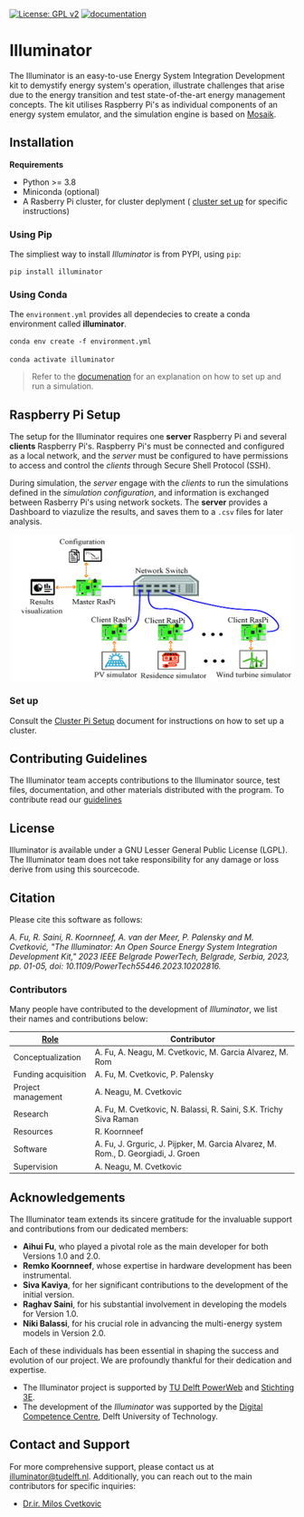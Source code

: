 [![License: GPL v2](https://img.shields.io/badge/License-GPL_v2.1-blue.svg)](https://www.gnu.org/licenses/old-licenses/lgpl-2.1.en.html)
[![documentation](https://github.com/Illuminator-team/Illuminator/actions/workflows/deploy-docs.yml/badge.svg)](https://github.com/Illuminator-team/Illuminator/actions/workflows/deploy-docs.yml)

# Illuminator
The Illuminator is an easy-to-use Energy System Integration 
Development kit to demystify energy system's operation, illustrate challenges 
that arise due to the energy transition and test 
state-of-the-art energy management concepts. 
The kit utilises Raspberry Pi's as individual components of an energy system emulator, 
and the simulation engine is based on [Mosaik](https://mosaik.offis.de/).

## Installation

**Requirements** 
- Python >= 3.8
- Miniconda (optional)
- A Rasberry Pi cluster, for cluster deplyment ( [cluster set up](cluster-setup.md) for specific instructions)

### Using Pip

The simpliest way to install *Illuminator* is from PYPI, using `pip`:

```shell
pip install illuminator
```

### Using Conda

The `environment.yml` provides all dependecies to create a conda environment called **illuminator**.

```shell
conda env create -f environment.yml

conda activate illuminator
```

> Refer to the [documenation](https://illuminator-team.github.io/Illuminator/quick-start.html#usage) for an explanation on how to set up and run a simulation.


## Raspberry Pi Setup

The setup for the Illuminator requires one **server** Raspberry Pi and several **clients** Raspberry Pi's.
Raspberry Pi's must be connected and configured as a local network, and the
*server* must be configured to have permissions to access and control the *clients* through Secure Shell Protocol (SSH).

During simulation, the *server* engage with the *clients* to run the simulations defined in the *simulation configuration*, and
information is exchanged between Rasberry Pi's using network sockets.
The **server** provides a Dashboard to viazulize the results, and saves them to a `.csv` files for later analysis. 

<div align="center">
	<img align="center" src="docs/_static/img/Structure.jpg" width="500">
</div>


### Set up 

Consult the [Cluster Pi Setup](docs/cluster-setup.md) document for instructions on how to set up a cluster.

## Contributing Guidelines

The Illuminator team accepts contributions to the Illuminator source, test files, documentation, and other materials distributed with the program. To contribute read our [guidelines](CONTRIBUTING.md)

## License 
Illuminator is available under a GNU Lesser General Public License (LGPL).
The Illuminator team does not take responsibility for any damage or loss derive from using this sourcecode.

## Citation
Please cite this software as follows:

*A. Fu, R. Saini, R. Koornneef, A. van der Meer, P. Palensky and M. Cvetković, "The Illuminator: An Open Source Energy System Integration Development Kit," 2023 IEEE Belgrade PowerTech, Belgrade, Serbia, 2023, pp. 01-05, doi: 10.1109/PowerTech55446.2023.10202816.*

### Contributors

Many people have contributed to the development of *Illuminator*, we list their names and contributions below:

| [Role](https://credit.niso.org/contributor-roles-defined/) | Contributor |
|------|--------|
| Conceptualization | A. Fu, A. Neagu, M. Cvetkovic, M. Garcia Alvarez, M. Rom |
| Funding acquisition | A. Fu, M. Cvetkovic,  P. Palensky |
| Project management | A. Neagu, M. Cvetkovic  |
| Research |A. Fu, M. Cvetkovic,  N. Balassi, R. Saini, S.K. Trichy Siva Raman |
| Resources | R. Koornneef |
| Software | A. Fu, J. Grguric, J. Pijpker, M. Garcia Alvarez,  M. Rom., D. Georgiadi,  J. Groen |
| Supervision |  A. Neagu, M. Cvetkovic |

## Acknowledgements

The Illuminator team extends its sincere gratitude for the invaluable support and contributions from our dedicated members:

- **Aihui Fu**, who played a pivotal role as the main developer for both Versions 1.0 and 2.0.
- **Remko Koornneef**, whose expertise in hardware development has been instrumental.
- **Siva Kaviya**, for her significant contributions to the development of the initial version.
- **Raghav Saini**, for his substantial involvement in developing the models for Version 1.0.
- **Niki Balassi**, for his crucial role in advancing the multi-energy system models in Version 2.0.

Each of these individuals has been essential in shaping the success and evolution of our project. We are profoundly thankful for their dedication and expertise.

* The Illuminator project is supported by [TU Delft PowerWeb](https://www.tudelft.nl/powerweb) and [Stichting 3E](https://www.stichting3e.nl/).
* The development of the *Illuminator* was supported by the [Digital Competence Centre](https://dcc.tudelft.nl), Delft University of Technology.


## Contact and Support

For more comprehensive support, please contact us at [illuminator@tudelft.nl](mailto:illuminator@tudelft.nl). Additionally, you can reach out to the main contributors for specific inquiries:
* [Dr.ir. Milos Cvetkovic](mailto:M.Cvetkovic@tudelft.nl)
